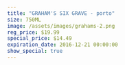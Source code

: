 ```yaml
---
title: "GRAHAM'S SIX GRAVE - porto"
size: 750ML
image: /assets/images/grahams-2.png
reg_price: $19.99
special_price: $14.49
expiration_date: 2016-12-21 00:00:00
show_special: true
---
```



